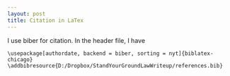 ```yaml
---
layout: post
title: Citation in LaTex
---
```


I use biber for citation. In the header file, I have 
```
\usepackage[authordate, backend = biber, sorting = nyt]{biblatex-chicago}
\addbibresource{D:/Dropbox/StandYourGroundLawWriteup/references.bib}
```
